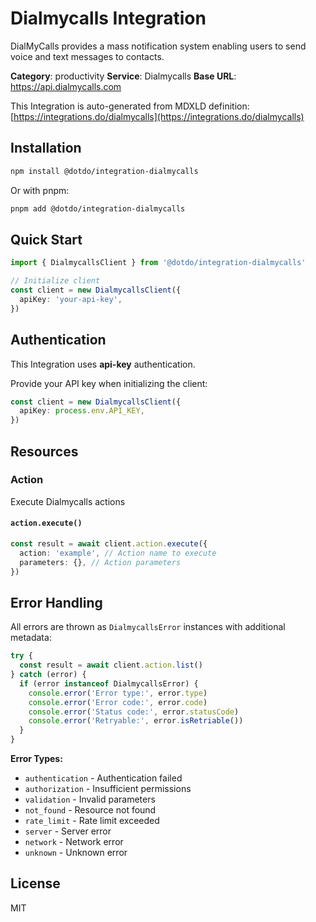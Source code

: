 # Dialmycalls Integration

DialMyCalls provides a mass notification system enabling users to send voice and text messages to contacts.

**Category**: productivity
**Service**: Dialmycalls
**Base URL**: https://api.dialmycalls.com

This Integration is auto-generated from MDXLD definition: [https://integrations.do/dialmycalls](https://integrations.do/dialmycalls)

## Installation

```bash
npm install @dotdo/integration-dialmycalls
```

Or with pnpm:

```bash
pnpm add @dotdo/integration-dialmycalls
```

## Quick Start

```typescript
import { DialmycallsClient } from '@dotdo/integration-dialmycalls'

// Initialize client
const client = new DialmycallsClient({
  apiKey: 'your-api-key',
})
```

## Authentication

This Integration uses **api-key** authentication.

Provide your API key when initializing the client:

```typescript
const client = new DialmycallsClient({
  apiKey: process.env.API_KEY,
})
```

## Resources

### Action

Execute Dialmycalls actions

#### `action.execute()`

```typescript
const result = await client.action.execute({
  action: 'example', // Action name to execute
  parameters: {}, // Action parameters
})
```

## Error Handling

All errors are thrown as `DialmycallsError` instances with additional metadata:

```typescript
try {
  const result = await client.action.list()
} catch (error) {
  if (error instanceof DialmycallsError) {
    console.error('Error type:', error.type)
    console.error('Error code:', error.code)
    console.error('Status code:', error.statusCode)
    console.error('Retryable:', error.isRetriable())
  }
}
```

**Error Types:**

- `authentication` - Authentication failed
- `authorization` - Insufficient permissions
- `validation` - Invalid parameters
- `not_found` - Resource not found
- `rate_limit` - Rate limit exceeded
- `server` - Server error
- `network` - Network error
- `unknown` - Unknown error

## License

MIT
